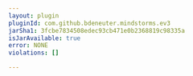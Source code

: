 ```yaml
---
layout: plugin
pluginId: com.github.bdeneuter.mindstorms.ev3
jarSha1: 3fcbe7834508edec93cb471e0b2368819c98335a
isJarAvailable: true
error: NONE
violations: []

---
```

